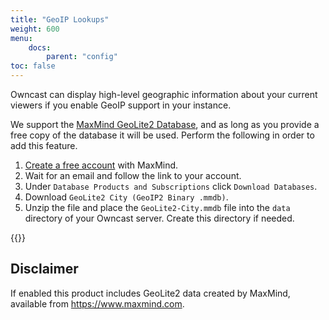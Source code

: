 ```yaml
---
title: "GeoIP Lookups"
weight: 600
menu:
    docs:
        parent: "config"
toc: false
---
```


Owncast can display high-level geographic information about your current viewers if you enable GeoIP support in your instance.

We support the [MaxMind GeoLite2 Database](https://dev.maxmind.com/geoip/geoip2/geolite2/), and as long as you provide a free copy of the database it will be used.  Perform the following in order to add this feature.

1. [Create a free account](https://www.maxmind.com/en/geolite2/signup) with MaxMind.
1. Wait for an email and follow the link to your account.
1. Under `Database Products and Subscriptions` click `Download Databases`.
1. Download `GeoLite2 City (GeoIP2 Binary .mmdb)`.
1. Unzip the file and place the `GeoLite2-City.mmdb` file into the `data` directory of your Owncast server.  Create this directory if needed.

{{<versionsupport feature="GeoIP" version="0.0.3">}}

## Disclaimer

If enabled this product includes GeoLite2 data created by MaxMind, available from
<a href="https://www.maxmind.com">https://www.maxmind.com</a>.
